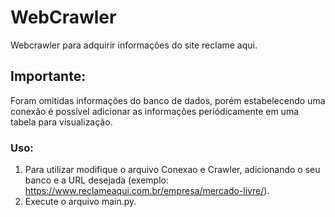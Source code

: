 # WebCrawler
Webcrawler para adquirir informações do site reclame aqui.

## Importante:
Foram omitidas informações do banco de dados, porém estabelecendo uma conexão é possível adicionar as informações periódicamente em uma tabela para visualização.

### Uso:
1. Para utilizar modifique o arquivo Conexao e Crawler, adicionando o seu banco e a URL desejada (exemplo: https://www.reclameaqui.com.br/empresa/mercado-livre/).
3. Execute o arquivo main.py.
